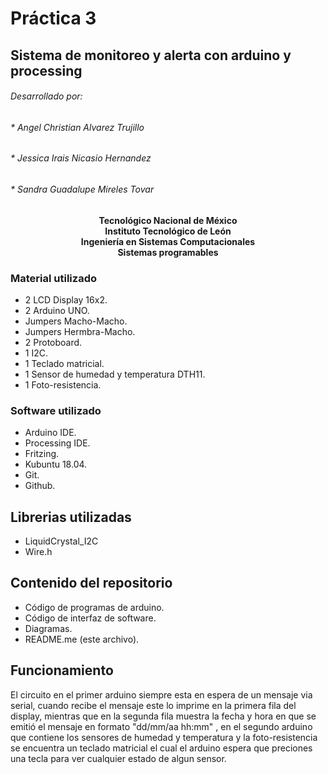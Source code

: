 # Práctica 3

## Sistema de monitoreo y alerta con arduino y processing

###### Desarrollado por:
###### * Angel Christian Alvarez Trujillo
###### * Jessica Irais Nicasio Hernandez
###### * Sandra Guadalupe Mireles Tovar

<center><b>
Tecnológico Nacional de México <br>
Instituto Tecnológico de León <br>
Ingeniería en Sistemas Computacionales <br>
Sistemas programables <br>
</b></center>

### Material utilizado

* 2 LCD Display 16x2.
* 2 Arduino UNO.
* Jumpers Macho-Macho.
* Jumpers Hermbra-Macho.
* 2 Protoboard.
* 1 I2C.
* 1 Teclado matricial.
* 1 Sensor de humedad y temperatura DTH11.
* 1 Foto-resistencia.

### Software utilizado

* Arduino IDE.
* Processing IDE.
* Fritzing.
* Kubuntu 18.04.
* Git.
* Github.

## Librerias utilizadas

* LiquidCrystal_I2C
* Wire.h

## Contenido del repositorio

* Código de programas de arduino.
* Código de interfaz de software.
* Diagramas.
* README.me (este archivo).

## Funcionamiento

El circuito en el primer arduino siempre esta en espera de un mensaje via serial, cuando recibe el mensaje este lo imprime en la primera fila del display, mientras que en la segunda fila muestra la fecha y hora en que se emitió el mensaje en formato "dd/mm/aa hh:mm" , en el segundo arduino que contiene los sensores de humedad y temperatura y la foto-resistencia se encuentra un teclado matricial el cual el arduino espera que preciones una tecla para ver cualquier estado de algun sensor.